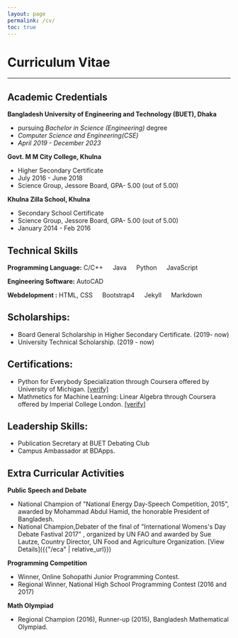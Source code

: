 ```yaml
---
layout: page
permalink: /cv/
toc: true
---
```


# Curriculum Vitae
---


## Academic Credentials

**Bangladesh University of Engineering and Technology (BUET), Dhaka** 
- pursuing *Bachelor in Science (Engineering)* degree 
- *Computer Science and Engineering(CSE)*
- *April 2019 - December 2023*

**Govt. M M City College, Khulna** 
- Higher Secondary Certificate
- July 2016 - June 2018
- Science Group, Jessore Board, GPA- 5.00 (out of 5.00)


**Khulna Zilla School, Khulna**
- Secondary School Certificate
- Science Group, Jessore Board, GPA- 5.00 (out of 5.00)
- January 2014 - Feb 2016

## Technical Skills
**Programming Language:** C/C++  &emsp;   Java  &emsp;   Python   &emsp;   JavaScript

**Engineering Software:** AutoCAD

**Webdelopment :** HTML, CSS  &emsp; Bootstrap4  &emsp; Jekyll &emsp; Markdown


## Scholarships:

- Board General Scholarship in Higher Secondary Certificate. (2019- now)
- University Technical Scholarship. (2019 - now)

## Certifications: 
- Python for Everybody Specialization through Coursera offered by University of Michigan. [[verify]](https://coursera.org/share/0f6d8d056dafb6e4d441d1a174b1d3b8) 
- Mathmetics for Machine Learning: Linear Algebra through Coursera offered by Imperial College London.  [[verify]](https://coursera.org/share/eeac85eab14a3f80aa1e8c53fe66abb3) 

## Leadership Skills:
- Publication Secretary at BUET Debating Club
- Campus Ambassador at BDApps.  

## Extra Curricular Activities
**Public Speech and Debate**
- National Champion of "National Energy Day-Speech Competition, 2015", awarded by Mohammad Abdul Hamid, the honorable President of Bangladesh.
- National Champion,Debater of the final of "International Womens's Day Debate Fastival 2017" , organized by UN FAO and awarded by Sue Lautze, Country Director, UN Food and Agriculture Organization.
[View Details]({{"/eca" | relative_url}}) 

**Programming Competition**
- Winner, Online Sohopathi Junior Programming Contest.
- Regional Winner, National High School Programming Contest (2016 and 2017) 

**Math Olympiad**
- Regional Champion (2016), Runner-up (2015), Bangladesh Mathematical Olympiad.
  

   